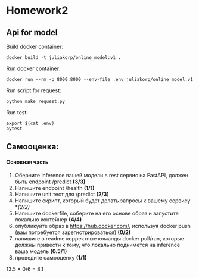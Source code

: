 # Homework2

## Api for model
Build docker container:
~~~
docker build -t juliakorp/online_model:v1 .
~~~

Run docker container:
~~~
docker run --rm -p 8000:8000 --env-file .env juliakorp/online_model:v1
~~~

Run script for request:
~~~
python make_request.py
~~~

Run test:
~~~
export $(cat .env)
pytest
~~~

## Самооценка:
#### Основная часть

1. Оберните inference вашей модели в rest сервис на FastAPI, должен быть endpoint /predict **(3/3)**
2. Напишите endpoint /health **(1/1)** 
3. Напишите unit тест для /predict **(2/3)**
4. Напишите скрипт, который будет делать запросы к вашему сервису **(2/2)*
5. Напишите dockerfile, соберите на его основе образ и запустите локально контейнер **(4/4)**
6. опубликуйте образ в https://hub.docker.com/, используя docker push (вам потребуется зарегистрироваться) **(0/2)**
7. напишите в readme корректные команды docker pull/run, которые должны привести к тому, что локально поднимется на inference ваша модель **(0.5/1)** 
8. проведите самооценку **(1/1)**

13.5 * 0/6 = 8.1 